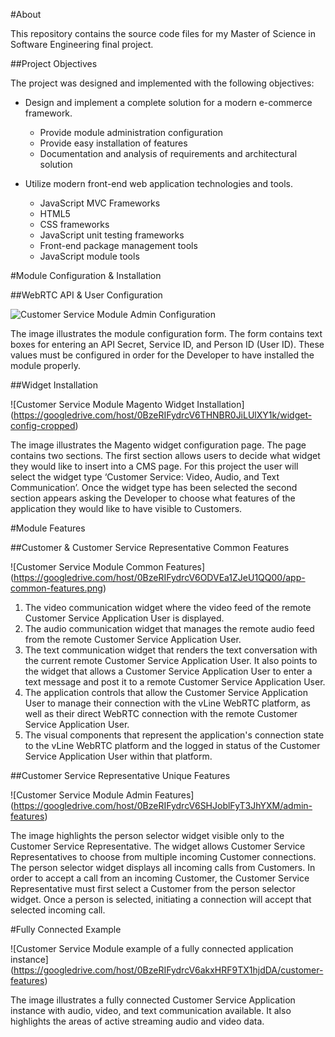 #About

This repository contains the source code files for my Master of Science in Software Engineering final project.

##Project Objectives

The project was designed and implemented with the following objectives:

* Design and implement a complete solution for a modern e-commerce framework.

    * Provide module administration configuration
    * Provide easy installation of features
    * Documentation and analysis of requirements and architectural solution

* Utilize modern front-end web application technologies and tools.

    * JavaScript MVC Frameworks
    * HTML5
    * CSS frameworks
    * JavaScript unit testing frameworks
    * Front-end package management tools
    * JavaScript module tools


#Module Configuration & Installation

##WebRTC API & User Configuration

![Customer Service Module Admin Configuration](https://googledrive.com/host/0BzeRIFydrcV6THNBR0JiLUlXY1k/module-config.png)

The image illustrates the module configuration form. The form contains text boxes for entering an API Secret, Service ID, and Person ID (User ID). These values must be configured in order for the Developer to have installed the module properly.

##Widget Installation

![Customer Service Module Magento Widget Installation] (https://googledrive.com/host/0BzeRIFydrcV6THNBR0JiLUlXY1k/widget-config-cropped)

The image illustrates the Magento widget configuration page. The page contains two sections. The first section allows users to decide what widget they would like to insert into a CMS page. For this project the user will select the widget type ‘Customer Service: Video, Audio, and Text Communication’. Once the widget type has been selected the second section appears asking the Developer to choose what features of the application they would like to have visible to Customers.

#Module Features

##Customer & Customer Service Representative Common Features

![Customer Service Module Common Features] (https://googledrive.com/host/0BzeRIFydrcV6ODVEa1ZJeU1QQ00/app-common-features.png)

1. The video communication widget where the video feed of the remote Customer Service Application User is displayed.
2. The audio communication widget that manages the remote audio feed from the remote Customer Service Application User.
3. The text communication widget that renders the text conversation with the current remote Customer Service Application User. It also points to the widget that allows a Customer Service Application User to enter a text message and post it to a remote Customer Service Application User.
4. The application controls that allow the Customer Service Application User to manage their connection with the vLine WebRTC platform, as well as their direct WebRTC connection with the remote Customer Service Application User.
5. The visual components that represent the application's connection state to the vLine WebRTC platform and the logged in status of the Customer Service Application User within that platform.

##Customer Service Representative Unique Features

![Customer Service Module Admin Features] (https://googledrive.com/host/0BzeRIFydrcV6SHJoblFyT3JhYXM/admin-features)

The image highlights the person selector widget visible only to the Customer Service Representative. The widget allows Customer Service Representatives to choose from multiple incoming Customer connections. The person selector widget displays all incoming calls from Customers. In order to accept a call from an incoming Customer, the Customer Service Representative must first select a Customer from the person selector widget. Once a person is selected, initiating a connection will accept that selected incoming call.

#Fully Connected Example

![Customer Service Module example of a fully connected application instance] (https://googledrive.com/host/0BzeRIFydrcV6akxHRF9TX1hjdDA/customer-features)

The image illustrates a fully connected Customer Service Application instance with audio, video, and text communication available. It also highlights the areas of active streaming audio and video data.
